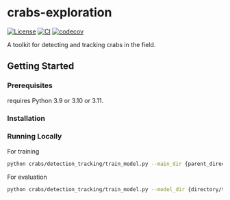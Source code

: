 # crabs-exploration

[![License](https://img.shields.io/badge/License-BSD_3--Clause-orange.svg)](https://opensource.org/licenses/BSD-3-Clause)
[![CI](https://img.shields.io/github/actions/workflow/status/SainsburyWellcomeCentre/crabs-exploration/test_and_deploy.yml?label=CI)](https://github.com/SainsburyWellcomeCentre/crabs-exploration/actions/workflows/test_and_deploy.yml)
[![codecov](https://codecov.io/gh/sainsburyWellcomeCentre/crabs-exploration/graph/badge.svg?token=9dM37vnAIT)](https://codecov.io/gh/sainsburyWellcomeCentre/crabs-exploration)

A toolkit for detecting and tracking crabs in the field.

## Getting Started

### Prerequisites

<!-- Any tools or versions of languages needed to run code. For example specific Python or Node versions. Minimum hardware requirements also go here. -->

requires Python 3.9 or 3.10 or 3.11.

### Installation

<!-- How to build or install the application. -->

### Running Locally

For training

```bash
python crabs/detection_tracking/train_model.py --main_dir {parent_directory_of_frames_and_annotation} --annotation_file {annotation_file.json}
```

For evaluation

```bash
python crabs/detection_tracking/train_model.py --model_dir {directory/to/saved_model} --main_dir {parent_directory_of_frames_and_annotation} --annotation_file {annotation_file.json}
```
